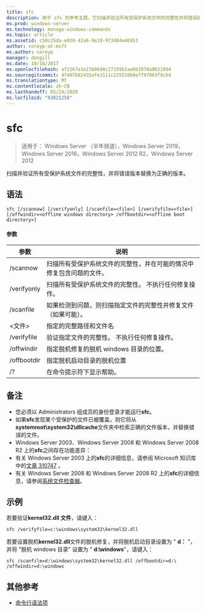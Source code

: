 ```yaml
---
title: sfc
description: 用于 sfc 的参考主题，它扫描并验证所有受保护系统文件的完整性并将错误版本替换为正确的版本。
ms.prod: windows-server
ms.technology: manage-windows-commands
ms.topic: article
ms.assetid: c58c25da-e028-42a6-9e10-973484a4b953
author: coreyp-at-msft
ms.author: coreyp
manager: dongill
ms.date: 10/16/2017
ms.openlocfilehash: af2167e1e23b0698c17159b1ae6b1970a06219d4
ms.sourcegitcommit: 4f407b82435afe3111c215510b0ef797863f9cb4
ms.translationtype: MT
ms.contentlocale: zh-CN
ms.lasthandoff: 05/24/2020
ms.locfileid: "83821258"
---
```

# <a name="sfc"></a>sfc

> 适用于： Windows Server （半年频道），Windows Server 2019，Windows Server 2016，Windows Server 2012 R2，Windows Server 2012

扫描并验证所有受保护系统文件的完整性，并将错误版本替换为正确的版本。


## <a name="syntax"></a>语法
```
sfc [/scannow] [/verifyonly] [/scanfile=<file>] [/verifyfile=<file>] [/offwindir=<offline windows directory> /offbootdir=<offline boot directory>]
```

#### <a name="parameters"></a>参数
|参数|说明|
|-------|--------|
|/scannow|扫描所有受保护系统文件的完整性，并在可能的情况中修复包含问题的文件。|
|/verifyonly|扫描所有受保护系统文件的完整性。 不执行任何修复操作。|
|/scanfile|如果检测到问题，则扫描指定文件的完整性并修复文件（如果可能）。|
|\<文件>|指定的完整路径和文件名|
|/verifyfile|验证指定文件的完整性。 不执行任何修复操作。|
|/offwindir|指定脱机修复的脱机 windows 目录的位置。|
|/offbootdir|指定脱机启动目录的脱机位置|
|/?|在命令提示符下显示帮助。|

## <a name="remarks"></a>备注
-   您必须以 Administrators 组成员的身份登录才能运行**sfc**。
-   如果**sfc**发现某个受保护的文件已被覆盖，则它将从**systemroot\system32\dllcache**文件夹中检索正确的文件版本，并替换错误的文件。
-   Windows Server 2003、Windows Server 2008 和 Windows Server 2008 R2 上的**sfc**之间存在功能差异：
-   有关 Windows Server 2003 上的**sfc**的详细信息，请参阅 Microsoft 知识库中的[文章 310747](https://go.microsoft.com/fwlink/?LinkId=227069) 。
-   有关 Windows Server 2008 和 Windows Server 2008 R2 上的**sfc**的详细信息，请参阅[系统文件检查器](https://go.microsoft.com/fwlink/?LinkId=227071)。

## <a name="examples"></a>示例
若要验证**kernel32.dll 文件**，请键入：
```
sfc /verifyfile=c:\windows\system32\kernel32.dll
```
若要设置脱机**kernel32.dll**文件的脱机修复，并将脱机启动目录设置为 " **d：** "，并将 "脱机 windows 目录" 设置为 " **d:\windows**"，请键入：
```
sfc /scanfile=d:\windows\system32\kernel32.dll /offbootdir=d:\ /offwindir=d:\windows
```

## <a name="additional-references"></a>其他参考
- [命令行语法项](command-line-syntax-key.md)

